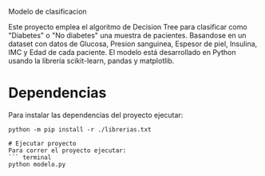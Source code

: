 Modelo de clasificacion
 
Este proyecto emplea el algoritmo de Decision Tree para clasificar como "Diabetes" o "No diabetes" una muestra de pacientes. Basandose en un dataset con datos de Glucosa, Presion sanguinea, Espesor de piel, Insulina, IMC y Edad de cada paciente. El modelo está desarrollado en Python usando la librería scikit-learn, pandas y matplotlib.
 
# Dependencias
 
Para instalar las dependencias del proyecto ejecutar: 
 
```terminal
python -m pip install -r ./librerias.txt

# Ejecutar proyecto
Para correr el proyecto ejecutar:
``` terminal
python modelo.py
